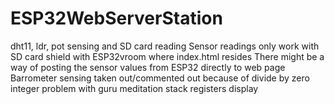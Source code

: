 # ESP32WebServerStation
dht11, ldr, pot sensing and SD card reading
Sensor readings only work with SD card shield with ESP32vroom where index.html resides
There might be a way of posting the sensor values from ESP32 directly to web page
Barrometer sensing taken out/commented out because of divide by zero integer problem
with guru meditation stack registers display

